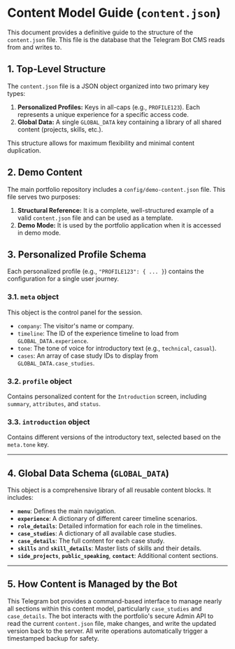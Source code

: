 # Content Model Guide (`content.json`)

This document provides a definitive guide to the structure of the `content.json` file. This file is the database that the Telegram Bot CMS reads from and writes to.

## 1. Top-Level Structure

The `content.json` file is a JSON object organized into two primary key types:
1.  **Personalized Profiles:** Keys in all-caps (e.g., `PROFILE123`). Each represents a unique experience for a specific access code.
2.  **Global Data:** A single `GLOBAL_DATA` key containing a library of all shared content (projects, skills, etc.).

This structure allows for maximum flexibility and minimal content duplication.

## 2. Demo Content

The main portfolio repository includes a `config/demo-content.json` file. This file serves two purposes:
1.  **Structural Reference:** It is a complete, well-structured example of a valid `content.json` file and can be used as a template.
2.  **Demo Mode:** It is used by the portfolio application when it is accessed in demo mode.

## 3. Personalized Profile Schema

Each personalized profile (e.g., `"PROFILE123": { ... }`) contains the configuration for a single user journey.

### 3.1. `meta` object
This object is the control panel for the session.
-   `company`: The visitor's name or company.
-   `timeline`: The ID of the experience timeline to load from `GLOBAL_DATA.experience`.
-   `tone`: The tone of voice for introductory text (e.g., `technical`, `casual`).
-   `cases`: An array of case study IDs to display from `GLOBAL_DATA.case_studies`.

### 3.2. `profile` object
Contains personalized content for the `Introduction` screen, including `summary`, `attributes`, and `status`.

### 3.3. `introduction` object
Contains different versions of the introductory text, selected based on the `meta.tone` key.

---

## 4. Global Data Schema (`GLOBAL_DATA`)

This object is a comprehensive library of all reusable content blocks. It includes:
-   **`menu`**: Defines the main navigation.
-   **`experience`**: A dictionary of different career timeline scenarios.
-   **`role_details`**: Detailed information for each role in the timelines.
-   **`case_studies`**: A dictionary of all available case studies.
-   **`case_details`**: The full content for each case study.
-   **`skills`** and **`skill_details`**: Master lists of skills and their details.
-   **`side_projects`**, **`public_speaking`**, **`contact`**: Additional content sections.

---

## 5. How Content is Managed by the Bot

This Telegram bot provides a command-based interface to manage nearly all sections within this content model, particularly `case_studies` and `case_details`. The bot interacts with the portfolio's secure Admin API to read the current `content.json` file, make changes, and write the updated version back to the server. All write operations automatically trigger a timestamped backup for safety.